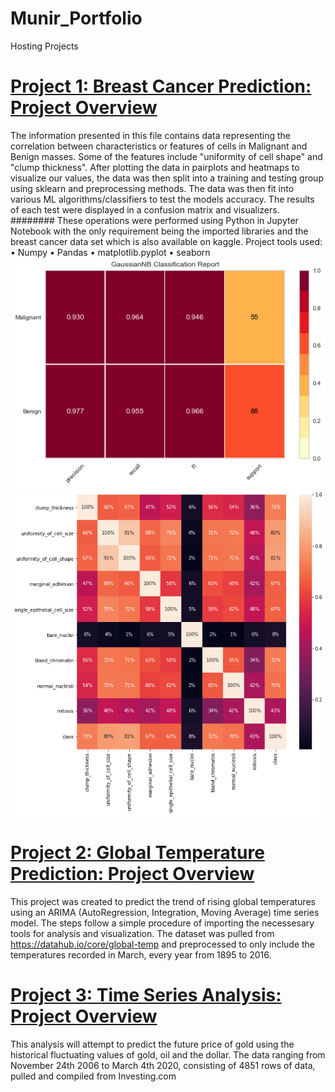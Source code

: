 # Munir_Portfolio
Hosting Projects
# [Project 1: Breast Cancer Prediction: Project Overview](https://github.com/MunirYousef/Breast_Cancer_Predictor/blob/gh-pages/Breast_Cancer_Predictor.ipynb)
The information presented in this file contains data representing the correlation between characteristics or features of cells in Malignant and Benign masses. Some of the features include "uniformity of cell shape" and "clump thickness". 
After plotting the data in pairplots and heatmaps to visualize our values, the data was then split into a training and testing group using sklearn and preprocessing methods. 
The data was then fit into various ML algorithms/classifiers to test the models accuracy. The results of each test were displayed in a confusion matrix and visualizers. ######## These operations were performed using Python in Jupyter Notebook with the only requirement being the imported libraries and the breast cancer data set which is also available on kaggle.
Project tools used:
•	Numpy
•	Pandas
•	matplotlib.pyplot
•	seaborn
![](https://github.com/MunirYousef/Munir_Portfolio/blob/master/images/download.png)
![](https://github.com/MunirYousef/Munir_Portfolio/blob/master/images/heat_map_1.png)

# [Project 2: Global Temperature Prediction: Project Overview](https://github.com/MunirYousef/Global_Temp/blob/master/Global_Temp_TS.ipynb)
This project was created to predict the trend of rising global temperatures using an ARIMA (AutoRegression, Integration, Moving Average) time series model. 
The steps follow a simple procedure of importing the necessesary tools for analysis and visualization. 
The dataset was pulled from https://datahub.io/core/global-temp and preprocessed to only include the temperatures recorded in March, every year from 1895 to 2016.

# [Project 3: Time Series Analysis: Project Overview](https://github.com/MunirYousef/Time_Series_Prediction/blob/master/TimeSeriesForecast.ipynb)
This analysis will attempt to predict the future price of gold using the historical fluctuating values of gold, oil and the dollar.
The data ranging from November 24th 2006 to March 4th 2020, consisting of 4851 rows of data, pulled and compiled from Investing.com
